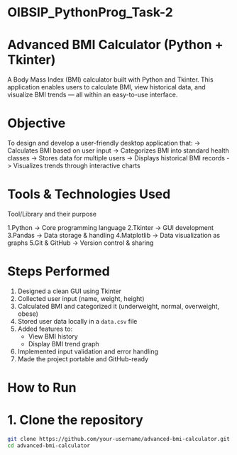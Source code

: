 # OIBSIP_PythonProg_Task-2

# Advanced BMI Calculator (Python + Tkinter)

A Body Mass Index (BMI) calculator built with Python and Tkinter. This application enables users to calculate BMI, view historical data, and visualize BMI trends — all within an easy-to-use interface.

# Objective

To design and develop a user-friendly desktop application that:
-> Calculates BMI based on user input
-> Categorizes BMI into standard health classes
-> Stores data for multiple users
-> Displays historical BMI records
-> Visualizes trends through interactive charts

# Tools & Technologies Used

Tool/Library and their purpose 

1.Python -> Core programming language
2.Tkinter -> GUI development
3.Pandas -> Data storage & handling
4.Matplotlib -> Data visualization as graphs
5.Git & GitHub -> Version control & sharing

# Steps Performed

1. Designed a clean GUI using Tkinter
2. Collected user input (name, weight, height)
3. Calculated BMI and categorized it (underweight, normal, overweight, obese)
4. Stored user data locally in a `data.csv` file
5. Added features to:
   - View BMI history
   - Display BMI trend graph
6. Implemented input validation and error handling
7. Made the project portable and GitHub-ready

# How to Run

# 1. Clone the repository
```bash
git clone https://github.com/your-username/advanced-bmi-calculator.git
cd advanced-bmi-calculator
